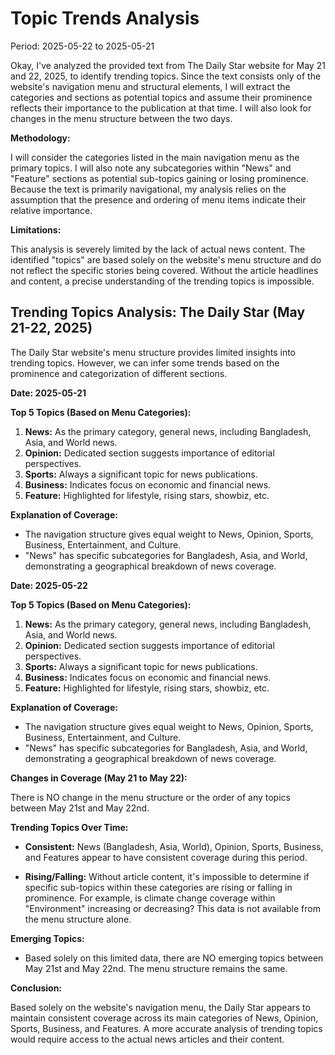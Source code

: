 # Topic Trends Analysis

Period: 2025-05-22 to 2025-05-21

Okay, I've analyzed the provided text from The Daily Star website for May 21 and 22, 2025, to identify trending topics. Since the text consists only of the website's navigation menu and structural elements, I will extract the categories and sections as potential topics and assume their prominence reflects their importance to the publication at that time.  I will also look for changes in the menu structure between the two days.

**Methodology:**

I will consider the categories listed in the main navigation menu as the primary topics. I will also note any subcategories within "News" and "Feature" sections as potential sub-topics gaining or losing prominence. Because the text is primarily navigational, my analysis relies on the assumption that the presence and ordering of menu items indicate their relative importance.

**Limitations:**

This analysis is severely limited by the lack of actual news content. The identified "topics" are based solely on the website's menu structure and do not reflect the specific stories being covered. Without the article headlines and content, a precise understanding of the trending topics is impossible.

## Trending Topics Analysis: The Daily Star (May 21-22, 2025)

The Daily Star website's menu structure provides limited insights into trending topics. However, we can infer some trends based on the prominence and categorization of different sections.

**Date: 2025-05-21**

**Top 5 Topics (Based on Menu Categories):**

1.  **News:** As the primary category, general news, including Bangladesh, Asia, and World news.
2.  **Opinion:** Dedicated section suggests importance of editorial perspectives.
3.  **Sports:** Always a significant topic for news publications.
4.  **Business:** Indicates focus on economic and financial news.
5.  **Feature:** Highlighted for lifestyle, rising stars, showbiz, etc.

**Explanation of Coverage:**

*   The navigation structure gives equal weight to News, Opinion, Sports, Business, Entertainment, and Culture.
*   "News" has specific subcategories for Bangladesh, Asia, and World, demonstrating a geographical breakdown of news coverage.

**Date: 2025-05-22**

**Top 5 Topics (Based on Menu Categories):**

1.  **News:** As the primary category, general news, including Bangladesh, Asia, and World news.
2.  **Opinion:** Dedicated section suggests importance of editorial perspectives.
3.  **Sports:** Always a significant topic for news publications.
4.  **Business:** Indicates focus on economic and financial news.
5.  **Feature:** Highlighted for lifestyle, rising stars, showbiz, etc.

**Explanation of Coverage:**

* The navigation structure gives equal weight to News, Opinion, Sports, Business, Entertainment, and Culture.
* "News" has specific subcategories for Bangladesh, Asia, and World, demonstrating a geographical breakdown of news coverage.

**Changes in Coverage (May 21 to May 22):**

There is NO change in the menu structure or the order of any topics between May 21st and May 22nd.

**Trending Topics Over Time:**

*   **Consistent:** News (Bangladesh, Asia, World), Opinion, Sports, Business, and Features appear to have consistent coverage during this period.

*   **Rising/Falling:**  Without article content, it's impossible to determine if specific sub-topics within these categories are rising or falling in prominence. For example, is climate change coverage within "Environment" increasing or decreasing? This data is not available from the menu structure alone.

**Emerging Topics:**

*   Based solely on this limited data, there are NO emerging topics between May 21st and May 22nd. The menu structure remains the same.

**Conclusion:**

Based solely on the website's navigation menu, the Daily Star appears to maintain consistent coverage across its main categories of News, Opinion, Sports, Business, and Features.  A more accurate analysis of trending topics would require access to the actual news articles and their content.
